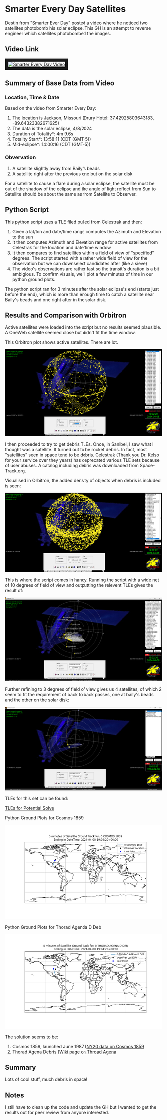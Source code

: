 # Smarter Every Day Satellites
Destin from "Smarter Ever Day" posted a video where he noticed two satellites photobomb his solar eclipse. This GH is an attempt to reverse engineer which satellites photobombed the images.

## Video Link

<a href="http://www.youtube.com/watch?feature=player_embedded&v=bQF51mqzrY4
" target="_blank"><img src="https://yt3.googleusercontent.com/ytc/AIdro_l59Ewmp0DHZBRWbY9dVqjd2_mWwvrn8ad0bJfmdbMRYcA=s160-c-k-c0x00ffffff-no-rj" 
alt="Smarter Every Day Video" width="240" height="180" border="10" /></a>

## Summary of Base Data from Video
### Location, Time & Date
Based on the video from Smarter Every Day:
1. The location is Jackson, Missouri (Drury Hotel: 37.42925803643183, -89.64323382671625) 
2. The data is the solar eclipse, 4/8/2024
3. Duration of Totality*: 4m 9.6s
4. Totality Start*: 13:58:11 (CDT (GMT-5))
5. Mid-eclipse*: 14:00:16 (CDT (GMT-5))

### Obvervation
1. A satellite slightly away from Baily's beads
2. A satellite right after the previous one but on the solar disk

For a satellite to cause a flare during a solar eclipse, the satellite must be out of the shadow of the eclipse and the angle of light reflect from Sun to Satellite should be about the same as from Satellite to Observer.

## Python Script
This python script uses a TLE filed pulled from Celestrak and then:
1. Given a lat/lon and date/time range computes the Azimuth and Elevation to the sun
2. It then computes Azimuth and Elevation range for active satellites from Celestrak for the location and date/time window
3. It then compares to find satellites within a field of view of "specified" degrees. The script started with a rather wide field of view for the observation but we can downselect candidates after (like a sieve)
4. The video's observations are rather fast so the transit's duration is a bit ambigious. To confirm visuals, we'll plot a few minutes of time in our python ground plots.

The python script ran for 3 minutes after the solar eclipse's end (starts just before the end), which is more than enough time to catch a satellite near Baily's beads and one right after in the solar disk.

## Results and Comparison with Orbitron
Active satellites were loaded into the script but no results seemed plausible. A OneWeb satellite seemed close but didn't fit the time window.

This Orbitron plot shows active satellites. There are lot.

![alt text](https://github.com/FIU-ELF/Smarter-Every-Day/blob/main/Images/Orbitron.png "Orbitron radar view of satellites in Jackson, Missouri")

I then proceeded to try to get debris TLEs. Once, in Sanibel, I saw what I thought was a satellite. It turned out to be rocket debris. In fact, most "satellites" seen in space tend to be debris. Celestrak (Thank you Dr. Kelso for your service over they years) has deprecated various TLE sets because of user abuses. A catalog including debris was downloaded from Space-Track.org.

Visualised in Orbitron, the added density of objects when debris is included is seen:

![alt text](https://github.com/FIU-ELF/Smarter-Every-Day/blob/main/Images/Orbitron_debris.png "Orbitron radar view of satellites & debris in Jackson, Missouri")

This is where the script comes in handy. Running the script with a wide net of 10 degrees of field of view and outputting the relevent TLEs gives the result of:

![alt text](https://github.com/FIU-ELF/Smarter-Every-Day/blob/main/Images/sieved_radar.png "Orbitron radar view of sieved satellites & debris in Jackson, Missouri")

Further refining to 3 degrees of field of view gives us 4 satellites, of which 2 seem to fit the requirement of back to back passes, one at baily's beads and the other on the solar disk:

![alt text](https://github.com/FIU-ELF/Smarter-Every-Day/blob/main/Images/potential_solve.png "Orbitron radar view of sieved satellites & debris in Jackson, Missouri")

TLEs for this set can be found:

[TLEs for Potential Solve](https://github.com/FIU-ELF/Smarter-Every-Day/blob/main/Plots_narrow_3_deg/Sieved_TLE3.txt)

Python Ground Plots for Cosmos 1859:

![alt text](https://github.com/FIU-ELF/Smarter-Every-Day/blob/main/Plots_narrow_3_deg/ground_track_4.png "Python Cosmos plot")

Python Ground Plots for Thorad Agenda D Deb

![alt text](https://github.com/FIU-ELF/Smarter-Every-Day/blob/main/Plots_narrow_3_deg/ground_track_3.png "Python Thorad plot")

The solution seems to be:
1. Cosmos 1859, launched June 1987 ([NY20 data on Cosmos 1859](https://www.n2yo.com/satellite/?s=18120])
2. Thorad Agena Debris ([Wiki page on Throad Agena](https://en.wikipedia.org/wiki/Thorad-Agena])

## Summary
Lots of cool stuff, much debris in space! 

## Notes
I still have to clean up the code and update the GH but I wanted to get the results out for peer review from anyone interested.


